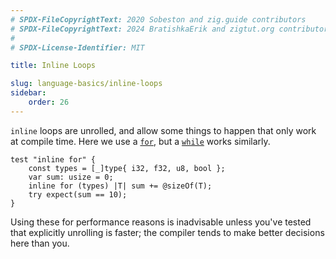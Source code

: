 ```yaml
---
# SPDX-FileCopyrightText: 2020 Sobeston and zig.guide contributors
# SPDX-FileCopyrightText: 2024 BratishkaErik and zigtut.org contributors
#
# SPDX-License-Identifier: MIT

title: Inline Loops

slug: language-basics/inline-loops
sidebar:
    order: 26
---
```


`inline` loops are unrolled, and allow some things to happen that only work at
compile time. Here we use a
[`for`](https://ziglang.org/documentation/master/#inline-for), but a
[`while`](https://ziglang.org/documentation/master/#inline-while) works
similarly.

```zig
test "inline for" {
    const types = [_]type{ i32, f32, u8, bool };
    var sum: usize = 0;
    inline for (types) |T| sum += @sizeOf(T);
    try expect(sum == 10);
}
```

Using these for performance reasons is inadvisable unless you've tested that
explicitly unrolling is faster; the compiler tends to make better decisions here
than you.
